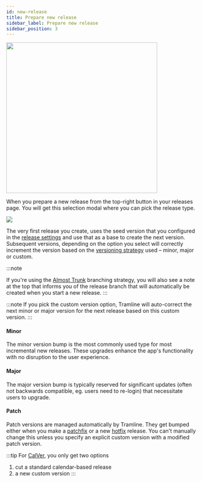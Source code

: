 ```yaml
---
id: new-release
title: Prepare new release
sidebar_label: Prepare new release
sidebar_position: 3
---
```


<p>
  <img src="/img/prepare-new-release-button.png" width="400"/>
</p>

When you prepare a new release from the top-right button in your releases page. You will get this selection modal where you can pick the release type.

![](/img/prepare-new-release.png)

The very first release you create, uses the seed version that you configured in the [release settings](/using-tramline/release-management/release-settings) and use that as a base to create the next version. Subsequent versions, depending on the option you select will correctly increment the version based on the [versioning strategy](/using-tramline/version-management) used – minor, major or custom.

:::note

If you're using the [Almost Trunk](/using-tramline/release-management/branching-strategies#almost-trunk) branching strategy, you will also see a note at the top that informs you of the release branch that will automatically be created when you start a new release.
:::

:::note
If you pick the custom version option, Tramline will auto-correct the next minor or major version for the next release based on this custom version.
:::

#### Minor
The minor version bump is the most commonly used type for most incremental new releases. These upgrades enhance the app's functionality with no disruption to the user experience.


#### Major
The major version bump is typically reserved for significant updates (often not backwards compatible, eg. users need to re-login) that necessitate users to upgrade.

#### Patch

Patch versions are managed automatically by Tramline. They get bumped either when you make a [patchfix](/using-tramline/special-cases/patchfix) or a new [hotfix](/using-tramline/special-cases/hotfix) release. You can't manually change this unless you specify an explicit custom version with a modified patch version.

:::tip
For [CalVer](/using-tramline/version-management/version-strategies), you only get two options

1. cut a standard calendar-based release
2. a new custom version
:::
